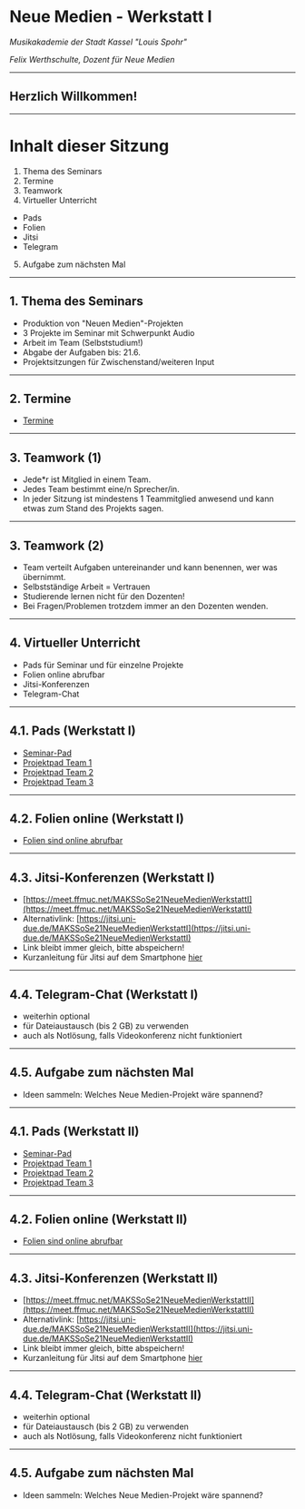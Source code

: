 # Neue Medien - Werkstatt I

_Musikakademie der Stadt Kassel "Louis Spohr"_

_Felix Werthschulte, Dozent für Neue Medien_

---

## Herzlich Willkommen!

---

# Inhalt dieser Sitzung

1. Thema des Seminars
2. Termine
3. Teamwork
4. Virtueller Unterricht
- Pads
- Folien
- Jitsi
- Telegram
5. Aufgabe zum nächsten Mal

---

## 1. Thema des Seminars

- Produktion von "Neuen Medien"-Projekten
- 3 Projekte im Seminar mit Schwerpunkt Audio
- Arbeit im Team (Selbststudium!)
- Abgabe der Aufgaben bis: 21.6.
- Projektsitzungen für Zwischenstand/weiteren Input

---

## 2. Termine

- [Termine](https://github.com/molldur/werkstatt-sose/kurs1/termine.md)

---

## 3. Teamwork (1)

- Jede*r ist Mitglied in einem Team.
- Jedes Team bestimmt eine/n Sprecher/in.
- In jeder Sitzung ist mindestens 1 Teammitglied anwesend und kann etwas
zum Stand des Projekts sagen.

---

## 3. Teamwork (2)
- Team verteilt Aufgaben untereinander und kann benennen, wer was übernimmt.
- Selbstständige Arbeit = Vertrauen
- Studierende lernen nicht für den Dozenten!
- Bei Fragen/Problemen trotzdem immer an den Dozenten wenden.

---

## 4. Virtueller Unterricht

- Pads für Seminar und für einzelne Projekte
- Folien online abrufbar
- Jitsi-Konferenzen
- Telegram-Chat

---

## 4.1. Pads (Werkstatt I)

- [Seminar-Pad](https://cryptpad.fr/pad/#/2/pad/edit/OuIaxOXikQqd-SvBXFygOr+Z/)
- [Projektpad Team 1](https://cryptpad.fr/pad/#/2/pad/edit/-PDboY9m+KivGNGIKRxtoP2T/)
- [Projektpad Team 2](https://cryptpad.fr/pad/#/2/pad/edit/t-zUOHGw0Kl4AlEUEtI68bnz/)
- [Projektpad Team 3](https://cryptpad.fr/pad/#/2/pad/edit/6sj11numzSE3iikxy71sGgc-/)

---

## 4.2. Folien online (Werkstatt I)

- [Folien sind online abrufbar](https://github.com/molldur/werkstatt-sose/kurs1/)

---

## 4.3. Jitsi-Konferenzen (Werkstatt I)

- [https://meet.ffmuc.net/MAKSSoSe21NeueMedienWerkstattI](https://meet.ffmuc.net/MAKSSoSe21NeueMedienWerkstattI)
- Alternativlink: [https://jitsi.uni-due.de/MAKSSoSe21NeueMedienWerkstattI](https://jitsi.uni-due.de/MAKSSoSe21NeueMedienWerkstattI)
- Link bleibt immer gleich, bitte abspeichern!
- Kurzanleitung für Jitsi auf dem Smartphone [hier](https://youtu.be/zmGvj4FvSO8)

---

## 4.4. Telegram-Chat (Werkstatt I)

- weiterhin optional
- für Dateiaustausch (bis 2 GB) zu verwenden
- auch als Notlösung, falls Videokonferenz nicht funktioniert

---

## 4.5. Aufgabe zum nächsten Mal

- Ideen sammeln: Welches Neue Medien-Projekt wäre spannend?

---

## 4.1. Pads (Werkstatt II)

- [Seminar-Pad](https://cryptpad.fr/pad/#/2/pad/edit/9BrzElglY3e4-HM1V1OzMhfr/)
- [Projektpad Team 1](https://cryptpad.fr/pad/#/2/pad/edit/jKhifHLKkZ7w0I8WeCe7RvYs/)
- [Projektpad Team 2](https://cryptpad.fr/pad/#/2/pad/edit/9ga5ld4Vd1gv51GiAqNoTUr2/)
- [Projektpad Team 3](https://cryptpad.fr/pad/#/2/pad/edit/gjfBMLbfsMxKJoM-+wMoyOhH/)

---
## 4.2. Folien online (Werkstatt II)

- [Folien sind online abrufbar](https://github.com/molldur/werkstatt-sose/kurs2/)

---

## 4.3. Jitsi-Konferenzen (Werkstatt II)

- [https://meet.ffmuc.net/MAKSSoSe21NeueMedienWerkstattII](https://meet.ffmuc.net/MAKSSoSe21NeueMedienWerkstattII)
- Alternativlink: [https://jitsi.uni-due.de/MAKSSoSe21NeueMedienWerkstattII](https://jitsi.uni-due.de/MAKSSoSe21NeueMedienWerkstattII)
- Link bleibt immer gleich, bitte abspeichern!
- Kurzanleitung für Jitsi auf dem Smartphone [hier](https://youtu.be/zmGvj4FvSO8)

---

## 4.4. Telegram-Chat (Werkstatt II)

- weiterhin optional
- für Dateiaustausch (bis 2 GB) zu verwenden
- auch als Notlösung, falls Videokonferenz nicht funktioniert

---

## 4.5. Aufgabe zum nächsten Mal

- Ideen sammeln: Welches Neue Medien-Projekt wäre spannend?
